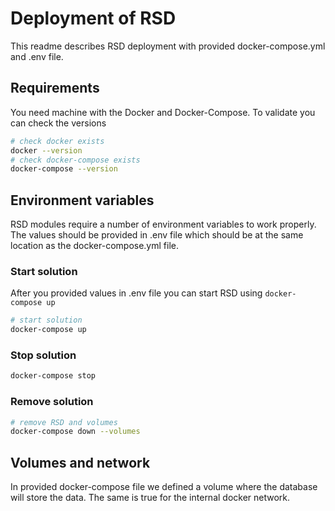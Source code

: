 <!--
SPDX-FileCopyrightText: 2022 Dusan Mijatovic (dv4all)
SPDX-FileCopyrightText: 2022 dv4all

SPDX-License-Identifier: CC-BY-4.0
-->

# Deployment of RSD

This readme describes RSD deployment with provided docker-compose.yml and .env file.

## Requirements

You need machine with the Docker and Docker-Compose. To validate you can check the versions

```bash
# check docker exists
docker --version
# check docker-compose exists
docker-compose --version
```

## Environment variables

RSD modules require a number of environment variables to work properly. The values should be provided in .env file which should be at the same location as the docker-compose.yml file.

### Start solution

After you provided values in .env file you can start RSD using `docker-compose up`

```bash
# start solution
docker-compose up
```

### Stop solution

```bash
docker-compose stop
```

### Remove solution

```bash
# remove RSD and volumes
docker-compose down --volumes
```

## Volumes and network

In provided docker-compose file we defined a volume where the database will store the data.
The same is true for the internal docker network.